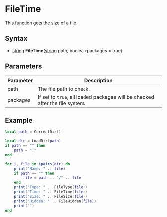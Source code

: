 # FileTime

This function gets the size of a file.

## Syntax

- [string](https://www.lua.org/manual/5.4/manual.html#6.4.1) **FileTime**([string](https://www.lua.org/manual/5.4/manual.html#6.4.1) path, boolean packages = true)

## Parameters

| Parameter | Description |
|---|---|
| path | The file path to check. |
| packages | If set to `true`, all loaded packages will be checked after the file system. |

## Example
```lua
local path = CurrentDir()

local dir = LoadDir(path)
if path == "" then
    path = "."
end

for i, file in ipairs(dir) do
    print("Name: " .. file)
    if path ~= "" then
        file = path .. "/" .. file
    end
    print("Type: " .. FileType(file))
    print("Time: " .. FileTime(file))
    print("Size: " .. FileSize(file))
    print("Hidden: " .. FileHidden(file))
    print("")
end
```
